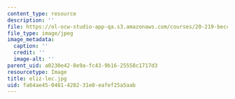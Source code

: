 ```yaml
---
content_type: resource
description: ''
file: https://ol-ocw-studio-app-qa.s3.amazonaws.com/courses/20-219-becoming-the-next-bill-nye-writing-and-hosting-the-educational-show-january-iap-2015/fa64ae450481428231e0eafef25a5aab_eliz-lec.jpg
file_type: image/jpeg
image_metadata:
  caption: ''
  credit: ''
  image-alt: ''
parent_uid: a0230e42-8e9a-fc43-9b16-25558c1717d3
resourcetype: Image
title: eliz-lec.jpg
uid: fa64ae45-0481-4282-31e0-eafef25a5aab
---
```

